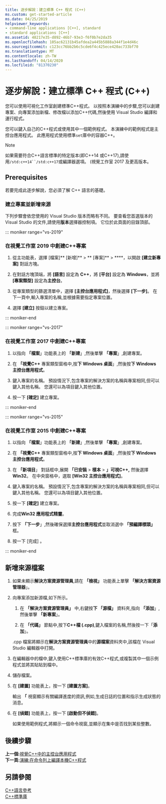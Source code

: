 ```yaml
---
title: 逐步解說：建立標準 C++ 程式 (C++)
ms.custom: get-started-article
ms.date: 04/25/2019
helpviewer_keywords:
- command-line applications [C++], standard
- standard applications [C++]
ms.assetid: 48217e35-d892-46b7-93e3-f6f0b7e2da35
ms.openlocfilehash: 105ac62131b45afdea2a445b5888a344f1e4d46c
ms.sourcegitcommit: c123cc76bb2b6c5cde6f4c425ece420ac733bf70
ms.translationtype: MT
ms.contentlocale: zh-TW
ms.lasthandoff: 04/14/2020
ms.locfileid: "81370230"
---
```

# <a name="walkthrough-creating-a-standard-c-program-c"></a>逐步解說：建立標準 C++ 程式 (C++)

您可以使用可視化工作室創建標準C++程式。 以按照本演練中的步驟,您可以創建專案、向專案添加新檔、修改檔以添加C++代碼,然後使用 Visual Studio 編譯和運行程式。

您可以鍵入自己的C++程式或使用其中一個範例程式。 本演練中的範例程式是主控台應用程式。 此應用程式使用標準`set`庫中的容器C++。

> [!NOTE]
> 如果需要符合C++語言標準的特定版本(即C++14 或C++17),請使用`/std:c++14``/std:c++17`或編譯器選項。 (視覺工作室 2017 及更高版本。

## <a name="prerequisites"></a>Prerequisites

若要完成此逐步解說，您必須了解 C++ 語言的基礎。

### <a name="to-create-a-project-and-add-a-source-file"></a>建立專案並新增來源

下列步驟會依您使用的 Visual Studio 版本而略有不同。 要查看您首選版本的 Visual Studio 的文件,請使用**版本**選擇器控制項。 它位於此頁面的目錄頂部。

::: moniker range="vs-2019"

### <a name="to-create-a-c-project-in-visual-studio-2019"></a>在視覺工作室 2019 中創建C++專案

1. 從主功能表，選擇 [檔案]** [新增]** > ** [專案]** > ****，以開啟 **[建立新專案]** 對話方塊。

1. 在對話方塊頂端，將 **[語言]** 設定為 **C++**，將 **[平台]** 設定為 **Windows**，並將 **[專案類型]** 設定為**主控台**。

1. 從專案類型的篩選清單中，選擇 **[主控台應用程式]**，然後選擇 **[下一步]**。 在下一頁中,輸入專案的名稱,並根據需要指定專案位置。

1. 選擇 **[建立]** 按鈕以建立專案。

::: moniker-end

::: moniker range="vs-2017"

### <a name="to-create-a-c-project-in-visual-studio-2017"></a>在視覺工作室 2017 中創建C++專案

1. 以指向 **「檔案**」功能表上的 **「新建**」,然後單擊 **「專案**」,創建專案。

1. 在 **「視覺C++** 專案類型窗格中,按**下 Windows 桌面**」,然後按**下 Windows 主控台應用程式**。

1. 鍵入專案的名稱。 預設情況下,包含專案的解決方案的名稱與專案相同,但可以鍵入其他名稱。 您還可以為項目鍵入其他位置。

1. 按一下 **[確定]** 建立專案。

::: moniker-end

::: moniker range="vs-2015"

### <a name="to-create-a-c-project-in-visual-studio-2015"></a>在視覺工作室 2015 中創建C++專案

1. 以指向 **「檔案**」功能表上的 **「新建**」,然後單擊 **「專案**」,創建專案。

1. 在 **「視覺C++** 專案類型窗格中,按**下 Windows 桌面**」,然後按**下 Windows 主控台應用程式**。

1. 在 **「新項目**」 對話框中,展開 **「已安裝** > **樣本** > **」可視C++,** 然後選擇**Win32**。 在中央窗格中，選取 **[Win32 主控台應用程式]**。

1. 鍵入專案的名稱。 預設情況下,包含專案的解決方案的名稱與專案相同,但可以鍵入其他名稱。 您還可以為項目鍵入其他位置。

1. 按一下 **[確定]** 建立專案。

1. 完成**Win32 應用程式精靈**。

1. 按下 **「下一步**」,然後確保選擇**主控台應用程式**並取消選中 **「預編譯標頭」** 框。

1. 按一下 [完成] 。

::: moniker-end

## <a name="add-a-new-source-file"></a>新增來源檔案

1. 如果未顯示**解決方案資源管理員**,請在 **「檢視」** 功能表上單擊 **「解決方案資源管理器**」。

1. 向專案添加新源檔,如下所示。

   1. 在 **「解決方案資源管理員」** 中,右鍵按**下 「源檔」** 資料夾,指向 **「添加**」,然後單擊 **「新專案**」。

   1. 在 **「代碼」** 節點中,按下**C++檔 (.cpp)**,鍵入檔案的名稱,然後按一下「**添加**」。

   .cpp 檔案將顯示在**解決方案資源管理員**中的**源檔案**資料夾中,該檔在 Visual Studio 編輯器中打開。

1. 在編輯器中的檔中,鍵入使用C++標準庫的有效C++程式,或複製其中一個示例程式並將其貼貼到檔中。

1. 儲存檔案。

1. 在 **[建置]** 功能表上，按一下 **[建置方案]**。

   輸出 **「** 視窗顯示有關編譯進度的資訊,例如,生成日誌的位置和指示生成狀態的消息。

1. 在 **[偵錯]** 功能表上，按一下 **[啟動但不偵錯]**。

   如果使用範例程式,將顯示一個命令視窗,並顯示在集中是否找到某些整數。

## <a name="next-steps"></a>後續步驟

**上一個:**[視覺C++中的主控台應用程式](../windows/console-applications-in-visual-cpp.md)<br/>
**下一頁:**[演練:在命令列上編譯本機C++程式](../build/walkthrough-compiling-a-native-cpp-program-on-the-command-line.md)

## <a name="see-also"></a>另請參閱

[C++語言參考](../cpp/cpp-language-reference.md)<br/>
[C++標準庫](../standard-library/cpp-standard-library-reference.md)
